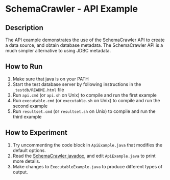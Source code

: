 # SchemaCrawler - API Example

## Description
The API example demonstrates the use of the SchemaCrawler API to create a data
source, and obtain database metadata. The SchemaCrawler API is a much simpler
alternative to using JDBC metadata.

## How to Run
1. Make sure that java is on your PATH
2. Start the test database server by following instructions in the `_testdb/README.html` file
3. Run `api.cmd` (or `api.sh` on Unix) to compile and run the first example 
4. Run `executable.cmd` (or `executable.sh` on Unix) to compile and run the second example 
5. Run `resultset.cmd` (or `resultset.sh` on Unix) to compile and run the third example 

## How to Experiment
1. Try uncommenting the code block in `ApiExample.java` that modifies the default options. 
2. Read the [SchemaCrawler javadoc](https://www.schemacrawler.com/apidocs/index.html), and 
   edit `ApiExample.java` to print more details. 
3. Make changes to `ExecutableExample.java` to produce different types of output.
